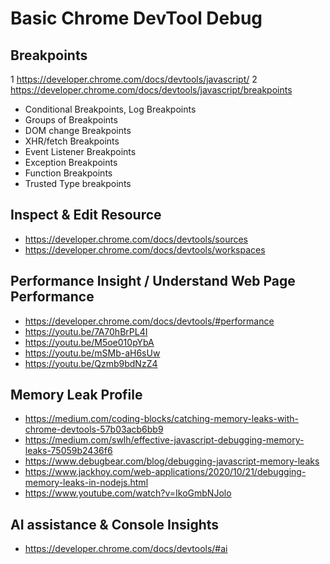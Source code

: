 # Basic Chrome DevTool Debug

## Breakpoints
1 https://developer.chrome.com/docs/devtools/javascript/
2 https://developer.chrome.com/docs/devtools/javascript/breakpoints

* Conditional Breakpoints, Log Breakpoints
* Groups of Breakpoints
* DOM change Breakpoints
* XHR/fetch Breakpoints
* Event Listener Breakpoints
* Exception Breakpoints
* Function Breakpoints
* Trusted Type breakpoints

## Inspect & Edit Resource
* https://developer.chrome.com/docs/devtools/sources
* https://developer.chrome.com/docs/devtools/workspaces

## Performance Insight / Understand Web Page Performance

* https://developer.chrome.com/docs/devtools/#performance
* https://youtu.be/7A70hBrPL4I
* https://youtu.be/M5oe010pYbA
* https://youtu.be/mSMb-aH6sUw
* https://youtu.be/Qzmb9bdNzZ4


## Memory Leak Profile
* https://medium.com/coding-blocks/catching-memory-leaks-with-chrome-devtools-57b03acb6bb9
* https://medium.com/swlh/effective-javascript-debugging-memory-leaks-75059b2436f6
* https://www.debugbear.com/blog/debugging-javascript-memory-leaks
* https://www.jackhoy.com/web-applications/2020/10/21/debugging-memory-leaks-in-nodejs.html
* https://www.youtube.com/watch?v=IkoGmbNJolo



## AI assistance & Console Insights

* https://developer.chrome.com/docs/devtools/#ai
